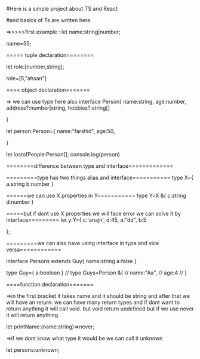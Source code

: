 #Here is a simple project about TS and React

#and basics of Ts are written here.

=>>>>>first example :
let name:string|number;

name=55;

===== tuple declaration========

let role:[number,string];

role=[5,"ahsan"]

==== object declaration=======

=> we can use type here also
interface Person{
name:string,
age:number,
address?:number|string,
hobbies?:string[]

}

let person:Person={
name:"farshid",
age:50,

}

let lostofPeople:Person[];
console.log(person)

========difference between type and interface=============

=========type has two things alias and interface===========
type X={
a:string
b:number
}

======we can use X properties in Y===========
type Y=X &{
c:string
d:number
}

=====but if dont use X properties we will face error we can solve it by interface=========
let y:Y={
c:'anajn',
d:45,
a:"dd",
b:5

};

=========we can also have using interface in type and vice versa============

interface Persons extends Guy{
name:string
a:false
}

type Guy={
a:boolean
}
// type Guys=Person &{
// name:"Aa",
// age:4
// }

====function declaration=======

=>in the first bracket it takes name and it should be string and after that we will have an return. we can
have many return types and if dont want to return anything it will call void. but void return undefined but if we use never it will return anything.

let printName:(name:string)=>never;

=>if we dont know what type it would be we can call it unknown

let persons:unknown;
